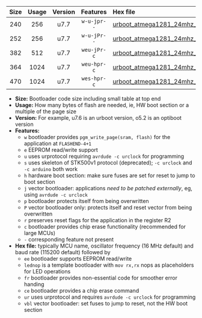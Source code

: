|Size|Usage|Version|Features|Hex file|
|:-:|:-:|:-:|:-:|:--|
|240|256|u7.7|`w-u-jpr--`|[urboot_atmega1281_24mhz_115200bps_lednop_ur_vbl.hex](https://raw.githubusercontent.com/stefanrueger/urboot.hex/main/mcus/atmega1281/fcpu_24mhz/115200_bps/urboot_atmega1281_24mhz_115200bps_lednop_ur_vbl.hex)|
|252|256|u7.7|`w-u-jPr--`|[urboot_atmega1281_24mhz_115200bps_ur_vbl.hex](https://raw.githubusercontent.com/stefanrueger/urboot.hex/main/mcus/atmega1281/fcpu_24mhz/115200_bps/urboot_atmega1281_24mhz_115200bps_ur_vbl.hex)|
|382|512|u7.7|`weu-jPr-c`|[urboot_atmega1281_24mhz_115200bps_ee_lednop_fr_ce_ur_vbl.hex](https://raw.githubusercontent.com/stefanrueger/urboot.hex/main/mcus/atmega1281/fcpu_24mhz/115200_bps/urboot_atmega1281_24mhz_115200bps_ee_lednop_fr_ce_ur_vbl.hex)|
|364|1024|u7.7|`weu-hpr-c`|[urboot_atmega1281_24mhz_115200bps_ee_lednop_fr_ce_ur.hex](https://raw.githubusercontent.com/stefanrueger/urboot.hex/main/mcus/atmega1281/fcpu_24mhz/115200_bps/urboot_atmega1281_24mhz_115200bps_ee_lednop_fr_ce_ur.hex)|
|470|1024|u7.7|`wes-hpr-c`|[urboot_atmega1281_24mhz_115200bps_ee_lednop_fr_ce.hex](https://raw.githubusercontent.com/stefanrueger/urboot.hex/main/mcus/atmega1281/fcpu_24mhz/115200_bps/urboot_atmega1281_24mhz_115200bps_ee_lednop_fr_ce.hex)|

- **Size:** Bootloader code size including small table at top end
- **Usage:** How many bytes of flash are needed, ie, HW boot section or a multiple of the page size
- **Version:** For example, u7.6 is an urboot version, o5.2 is an optiboot version
- **Features:**
  + `w` bootloader provides `pgm_write_page(sram, flash)` for the application at `FLASHEND-4+1`
  + `e` EEPROM read/write support
  + `u` uses urprotocol requiring `avrdude -c urclock` for programming
  + `s` uses skeleton of STK500v1 protocol (deprecated); `-c urclock` and `-c arduino` both work
  + `h` hardware boot section: make sure fuses are set for reset to jump to boot section
  + `j` vector bootloader: applications *need to be patched externally*, eg, using `avrdude -c urclock`
  + `p` bootloader protects itself from being overwritten
  + `P` vector bootloader only: protects itself and reset vector from being overwritten
  + `r` preserves reset flags for the application in the register R2
  + `c` bootloader provides chip erase functionality (recommended for large MCUs)
  + `-` corresponding feature not present
- **Hex file:** typically MCU name, oscillator frequency (16 MHz default) and baud rate (115200 default) followed by
  + `ee` bootloader supports EEPROM read/write
  + `lednop` is a template bootloader with `mov rx,rx` nops as placeholders for LED operations
  + `fr` bootloader provides non-essential code for smoother error handing
  + `ce` bootloader provides a chip erase command
  + `ur` uses urprotocol and requires `avrdude -c urclock` for programming
  + `vbl` vector bootloader: set fuses to jump to reset, not the HW boot section
